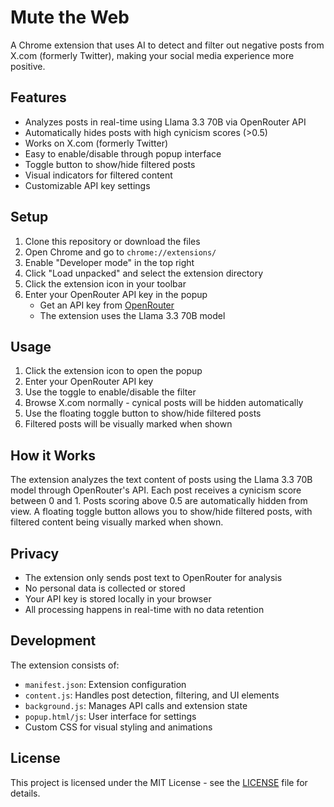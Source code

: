 # Mute the Web

A Chrome extension that uses AI to detect and filter out negative posts from X.com (formerly Twitter), making your social media experience more positive.

## Features

- Analyzes posts in real-time using Llama 3.3 70B via OpenRouter API
- Automatically hides posts with high cynicism scores (>0.5)
- Works on X.com (formerly Twitter)
- Easy to enable/disable through popup interface
- Toggle button to show/hide filtered posts
- Visual indicators for filtered content
- Customizable API key settings

## Setup

1. Clone this repository or download the files
2. Open Chrome and go to `chrome://extensions/`
3. Enable "Developer mode" in the top right
4. Click "Load unpacked" and select the extension directory
5. Click the extension icon in your toolbar
6. Enter your OpenRouter API key in the popup
   - Get an API key from [OpenRouter](https://openrouter.ai/)
   - The extension uses the Llama 3.3 70B model

## Usage

1. Click the extension icon to open the popup
2. Enter your OpenRouter API key
3. Use the toggle to enable/disable the filter
4. Browse X.com normally - cynical posts will be hidden automatically
5. Use the floating toggle button to show/hide filtered posts
6. Filtered posts will be visually marked when shown

## How it Works

The extension analyzes the text content of posts using the Llama 3.3 70B model through OpenRouter's API. Each post receives a cynicism score between 0 and 1. Posts scoring above 0.5 are automatically hidden from view. A floating toggle button allows you to show/hide filtered posts, with filtered content being visually marked when shown.

## Privacy

- The extension only sends post text to OpenRouter for analysis
- No personal data is collected or stored
- Your API key is stored locally in your browser
- All processing happens in real-time with no data retention

## Development

The extension consists of:
- `manifest.json`: Extension configuration
- `content.js`: Handles post detection, filtering, and UI elements
- `background.js`: Manages API calls and extension state
- `popup.html/js`: User interface for settings
- Custom CSS for visual styling and animations

## License

This project is licensed under the MIT License - see the [LICENSE](LICENSE) file for details. 